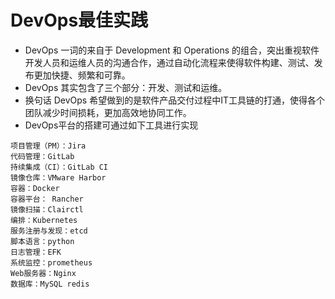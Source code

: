 # DevOps最佳实践
+ DevOps 一词的来自于 Development 和 Operations 的组合，突出重视软件开发人员和运维人员的沟通合作，通过自动化流程来使得软件构建、测试、发布更加快捷、频繁和可靠。
+ DevOps 其实包含了三个部分：开发、测试和运维。
+ 换句话 DevOps 希望做到的是软件产品交付过程中IT工具链的打通，使得各个团队减少时间损耗，更加高效地协同工作。
+ DevOps平台的搭建可通过如下工具进行实现
```
项目管理（PM）：Jira
代码管理：GitLab
持续集成（CI）：GitLab CI
镜像仓库：VMware Harbor
容器：Docker
容器平台： Rancher
镜像扫描：Clairctl
编排：Kubernetes
服务注册与发现：etcd
脚本语言：python
日志管理：EFK
系统监控：prometheus
Web服务器：Nginx
数据库：MySQL redis
```
